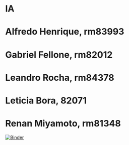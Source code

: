 # IA
# Alfredo Henrique, rm83993
# Gabriel Fellone, rm82012
# Leandro Rocha, rm84378
# Leticia Bora, 82071
# Renan Miyamoto, rm81348
[![Binder](https://mybinder.org/badge_logo.svg)](https://mybinder.org/v2/gh/StoneHg/IA2.git/dev)
